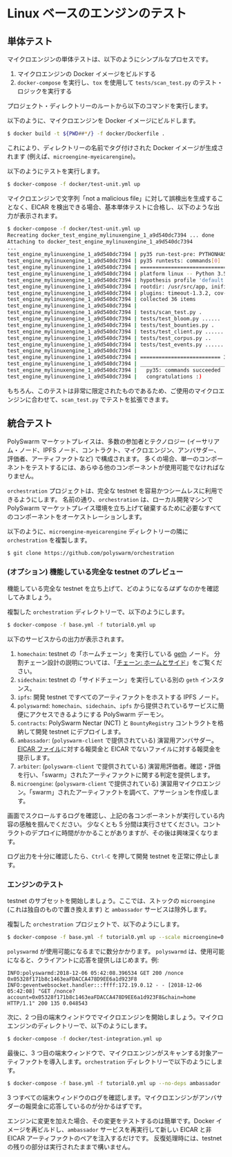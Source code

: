 # Linux ベースのエンジンのテスト

## 単体テスト

マイクロエンジンの単体テストは、以下のようにシンプルなプロセスです。

1. マイクロエンジンの Docker イメージをビルドする
2. `docker-compose` を実行し、`tox` を使用して `tests/scan_test.py` のテスト・ロジックを実行する

プロジェクト・ディレクトリーのルートから以下のコマンドを実行します。

以下のように、マイクロエンジンを Docker イメージにビルドします。

```bash
$ docker build -t ${PWD##*/} -f docker/Dockerfile .
```

これにより、ディレクトリーの名前でタグ付けされた Docker イメージが生成されます (例えば、`microengine-myeicarengine`)。

以下のようにテストを実行します。

```bash
$ docker-compose -f docker/test-unit.yml up
```

マイクロエンジンで文字列「not a malicious file」に対して誤検出を生成することなく、EICAR を検出できる場合、基本単体テストに合格し、以下のような出力が表示されます。

```bash
$ docker-compose -f docker/test-unit.yml up
Recreating docker_test_engine_mylinuxengine_1_a9d540dc7394 ... done
Attaching to docker_test_engine_mylinuxengine_1_a9d540dc7394
...
test_engine_mylinuxengine_1_a9d540dc7394 | py35 run-test-pre: PYTHONHASHSEED='1705267802'
test_engine_mylinuxengine_1_a9d540dc7394 | py35 runtests: commands[0] | pytest -s
test_engine_mylinuxengine_1_a9d540dc7394 | ============================= test session starts ==============================
test_engine_mylinuxengine_1_a9d540dc7394 | platform linux -- Python 3.5.6, pytest-3.9.2, py-1.7.0, pluggy-0.8.0
test_engine_mylinuxengine_1_a9d540dc7394 | hypothesis profile 'default' -> database=DirectoryBasedExampleDatabase('/usr/src/app/.hypothesis/examples')
test_engine_mylinuxengine_1_a9d540dc7394 | rootdir: /usr/src/app, inifile:
test_engine_mylinuxengine_1_a9d540dc7394 | plugins: timeout-1.3.2, cov-2.6.0, asyncio-0.9.0, hypothesis-3.82.1
test_engine_mylinuxengine_1_a9d540dc7394 | collected 36 items
test_engine_mylinuxengine_1_a9d540dc7394 |
test_engine_mylinuxengine_1_a9d540dc7394 | tests/scan_test.py .
test_engine_mylinuxengine_1_a9d540dc7394 | tests/test_bloom.py ......
test_engine_mylinuxengine_1_a9d540dc7394 | tests/test_bounties.py .
test_engine_mylinuxengine_1_a9d540dc7394 | tests/test_client.py ............
test_engine_mylinuxengine_1_a9d540dc7394 | tests/test_corpus.py ..
test_engine_mylinuxengine_1_a9d540dc7394 | tests/test_events.py ..............
test_engine_mylinuxengine_1_a9d540dc7394 |
test_engine_mylinuxengine_1_a9d540dc7394 | ========================== 36 passed in 39.42 seconds ==========================
test_engine_mylinuxengine_1_a9d540dc7394 | ___________________________________ summary ____________________________________
test_engine_mylinuxengine_1_a9d540dc7394 |   py35: commands succeeded
test_engine_mylinuxengine_1_a9d540dc7394 |   congratulations :)
```

もちろん、このテストは非常に限定されたものであるため、ご使用のマイクロエンジンに合わせて、`scan_test.py` でテストを拡張できます。

## 統合テスト

PolySwarm マーケットプレイスは、多数の参加者とテクノロジー (イーサリアム・ノード、IPFS ノード、コントラクト、マイクロエンジン、アンバサダー、評価者、アーティファクトなど) で構成されます。 多くの場合、単一のコンポーネントをテストするには、あらゆる他のコンポーネントが使用可能でなければなりません。

`orchestration` プロジェクトは、完全な testnet を容易かつシームレスに利用できるようにします。 名前の通り、`orchestration` は、ローカル開発マシンで PolySwarm マーケットプレイス環境を立ち上げて破棄するために必要なすべてのコンポーネントをオーケストレーションします。

以下のように、`microengine-myeicarengine` ディレクトリーの隣に `orchestration` を複製します。

```bash
$ git clone https://github.com/polyswarm/orchestration
```

### (オプション) 機能している完全な testnet のプレビュー

機能している完全な testnet を立ち上げて、どのようになる*はず* なのかを確認してみましょう。

複製した `orchestration` ディレクトリーで、以下のようにします。

```bash
$ docker-compose -f base.yml -f tutorial0.yml up
```

以下のサービスからの出力が表示されます。

1. `homechain`: testnet の「ホームチェーン」を実行している [geth](https://github.com/ethereum/go-ethereum) ノード。 分割チェーン設計の説明については、「[チェーン: ホームとサイド](/#chains-home-vs-side)」をご覧ください。
2. `sidechain`: testnet の「サイドチェーン」を実行している別の `geth` インスタンス。
3. `ipfs`: 開発 testnet ですべてのアーティファクトをホストする IPFS ノード。
4. `polyswarmd`: `homechain`、`sidechain`、`ipfs` から提供されているサービスに簡便にアクセスできるようにする PolySwarm デーモン。
5. `contracts`: PolySwarm Nectar (NCT) と `BountyRegistry` コントラクトを格納して開発 testnet にデプロイします。
6. `ambassador`: (`polyswarm-client` で提供されている) 演習用アンバサダー。[EICAR ファイル](https://ja.wikipedia.org/wiki/EICAR%E3%83%86%E3%82%B9%E3%83%88%E3%83%95%E3%82%A1%E3%82%A4%E3%83%AB)に対する報奨金と EICAR でないファイルに対する報奨金を提示します。
7. `arbiter`: (`polyswarm-client` で提供されている) 演習用評価者。確認・評価を行い、「swarm」されたアーティファクトに関する判定を提供します。
8. `microengine`: (`polyswarm-client` で提供されている) 演習用マイクロエンジン。「swarm」されたアーティファクトを調べて、アサーションを作成します。

画面でスクロールするログを確認し、上記の各コンポーネントが実行している内容の感触を掴んでください。 少なくとも 5 分間は実行させてください。コントラクトのデプロイに時間がかかることがありますが、その後は興味深くなります。

ログ出力を十分に確認したら、`Ctrl-C` を押して開発 testnet を正常に停止します。

### エンジンのテスト

testnet のサブセットを開始しましょう。ここでは、ストックの `microengine` (これは独自のもので置き換えます) と `ambassador` サービスは除外します。

複製した `orchestration` プロジェクトで、以下のようにします。

```bash
$ docker-compose -f base.yml -f tutorial0.yml up --scale microengine=0 --scale ambassador=0
```

`polyswarmd` が使用可能になるまでに数分かかります。 `polyswarmd` は、使用可能になると、クライアントに応答を提供しはじめます。例: 

    INFO:polyswarmd:2018-12-06 05:42:08.396534 GET 200 /nonce 0x05328f171b8c1463eaFDACCA478D9EE6a1d923F8
    INFO:geventwebsocket.handler:::ffff:172.19.0.12 - - [2018-12-06 05:42:08] "GET /nonce?account=0x05328f171b8c1463eaFDACCA478D9EE6a1d923F8&chain=home HTTP/1.1" 200 135 0.048543
    

次に、2 つ目の端末ウィンドウでマイクロエンジンを開始しましょう。マイクロエンジンのディレクトリーで、以下のようにします。

```bash
$ docker-compose -f docker/test-integration.yml up
```

最後に、3 つ目の端末ウィンドウで、マイクロエンジンがスキャンする対象アーティファクトを導入します。`orchestration` ディレクトリーで以下のようにします。

```bash
$ docker-compose -f base.yml -f tutorial0.yml up --no-deps ambassador
```

3 つすべての端末ウィンドウのログを確認します。マイクロエンジンがアンバサダーの報奨金に応答しているのが分かるはずです。

エンジンに変更を加えた場合、その変更をテストするのは簡単です。Docker イメージを再ビルドし、`ambassador` サービスを再実行して新しい EICAR と非 EICAR アーティファクトのペアを注入するだけです。 反復処理時には、testnet の残りの部分は実行されたままで構いません。